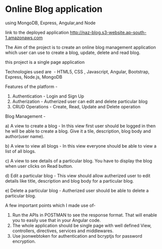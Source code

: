 # Online Blog application
using MongoDB, Express, Angular,and Node 

link to the deployed application http://naz-blog.s3-website.ap-south-1.amazonaws.com


The Aim of the project is to create an online blog management application 
which user can use to create a blog, update, delete and read blog. 

this project is a single page application

Technologies used are ​ - HTML5, CSS , Javascript, Angular, Bootstrap, Express, Node.js, MongoDB

Features of the platform -
1) Authentication - Login and Sign Up
2) Autherization - Autherized user can edit and delete particular blog
3) CRUD Operations - Create, Read, Update and Delete operation

Blog Management - 

a) A view to create a blog - In this view first user should be logged in then he will be able to create a blog.
	 Give it a tile, description, blog body and author(user name).
    
b) A view to view all blogs - In this view everyone should be able to view a list of all
   blogs.
    
c) A view to see details of a particular blog. You have to display the blog when user clicks on Read button.

d) Edit a particular blog - This view should allow autherized user to edit details like title, description
   and blog body for a particular blog.
     
e) Delete a particular blog - Autherized user should be able to delete a particular blog.


A few important points which I made use of-
1) Run the APIs in POSTMAN to see the response format. That will enable you to
	 easily use that in your Angular code.
2) The whole application should be single page with well defined View, controllers,
	 directives, services and middlewares.
3) Use jsonwebtoken for authentication and bcryptjs for password encryption.
